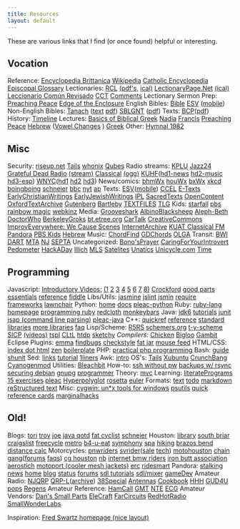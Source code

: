 ```yaml
---
title: Resources
layout: default
---
```


These are various links that I find (or once found) helpful or interesting.


## Vocation

Reference: [Encyclopedia Brittanica](http://www.eb.com) [Wikipedia](http://wikipedia.org) [Catholic Encyclopedia](http://newadvent.org/cathen/) [Episcopal Glossary](http://library.episcopalchurch.org/glossary)
Lectionaries: [RCL](http://lectionary.library.vanderbilt.edu/) [(pdf's,](http://lectionary.library.vanderbilt.edu/pdfs.php) [ical)](webcal://lectionary.library.vanderbilt.edu/feeds/lectionary.ics) [LectionaryPage.Net](http://lectionarypage.net)  [(ical)](http://www.lectionarypage.net/Resources/LiturgicalCalendar.ics) [Leccionario Común Revisado](http://www.blakleycreative.com/jtb/StMarksNet/ld.htm) [CCT](http://www.commontexts.org/publications/index.html) [Comments](http://www.montreal.anglican.org/comments/)
Lectionary Sermon Prep: [Preaching Peace](http://www.preachingpeace.org/teaching-resources/lectionary-commentary.html) [Edge of the Enclosure](http://www.edgeofenclosure.org)
English Bibles: [Bible](http://bible.oremus.org) [ESV](http://www.gnpcb.org/esv/browse/) ([mobile](http://www.gnpcb.org/esv/mobile/))
Non-English Bibles: [Tanach](http://www.tanach.us) ([text](http://www.tanach.us/TextFiles/Tanach.acc.txt.zip) [pdf](http://www.tanach.us/PDFFiles/Tanach.acc.pdf.zip)) [SBLGNT](http://sblgnt.com/) ([pdf](http://sblgnt.com/download/SBLGNTpdf.zip))
Texts: [BCP](http://justus.anglican.org/resources/bcp/)([pdf](http://www.episcopalchurch.org/sites/default/files/downloads/book_of_common_prayer.pdf))
History: [Timeline](http://justus.anglican.org/resources/timeline/timeline.html)
Lectures: [Basics of Biblical Greek](http://www.biblicaltraining.org/biblical-greek/william-mounce) [Nadia](http://www.onbeing.org/program/nadia-bolz-weber-on-seeing-the-underside-and-seeing-god-tattoos-tradition-and-grace) [Francis](http://www.americamagazine.org/print/1563) [Preaching Peace](http://www.preachingpeace.org/)  [Hebrew](http://dailydoseofhebrew.com) ([Vowel Changes](http://dailydoseofhebrew.com) ) [Greek](http://dailydoseofgreek.com)
Other: [Hymnal 1982](http://smallchurchmusic.weebly.com/-hymnal-us-1982.html)


## Misc

Security: [riseup.net](https://riseup.net) [Tails](https://tails.boum.org) [whonix](https://www.whonix.org) [Qubes](https://www.qubes-os.org)
Radio streams: [KPLU](http://icy1.abacast.com/kplu-newsjazzaac-64.m3u) [Jazz24](http://icy1.abacast.com/kplu-jazz24aac-64.m3u) [Grateful Dead Radio](http://gdradio.net) [(stream)](http://72.13.82.10:26260) [Classical](http://theclassicalstation.org/internet.shtml) [(ogg)](http://audio-ogg.ibiblio.org:8000/wcpe.ogg.m3u) [KUHF](http://kuhf.org)([hd1-news](http://129.7.48.199:80/KUHF-HD1-128K) [hd2-music](http://129.7.48.199:80/KUHF-HD2-128K) [hd3-esp](http://129.7.48.199:80/KUHF-HD3-128K)) [WNYC](http://wnyc.org)([hd1](http://wnycfm.streamguys.com/) [hd2](http://wnycfm2.streamguys.com/) [hd3](http://wnycfm3.streamguys.com/))
News/comics: [bhmWx](http://mobile.wunderground.com/cgi-bin/findweather/getForecast?brand=mobile&query=Bellingham%2C+WA) [houWx](http://mobile.wunderground.com/cgi-bin/findweather/getForecast?brand=mobile&query=IAH) [bxWx](http://mobile.wunderground.com/cgi-bin/findweather/getForecast?brand=mobile&query=Bronx%2C+NY) [xkcd](http://xkcd.com) [boingboing](http://boingboing.net) [schneier](http://schneier.com/blog/) [bbc](http://news.bbc.co.uk/) [nyt](http://nytimes.com/) [ap](http://www.nytimes.com/pages/aponline/news/index.html)
Texts: [ESV](http://www.gnpcb.org/esv/browse/)([mobile](http://www.gnpcb.org/esv/mobile/)) [CCEL](http://www.ccel.org) [E-Texts](http://etext.library.adelaide.edu.au/colls.html) [EarlyChristianWritings](http://www.earlychristianwritings.com/) [EarlyJewishWritings](http://www.earlyjewishwritings.com/) [IPL](http://www.ipl.org/div/books) [SacredTexts](http://www.sacred-texts.com/index.htm) [OpenContent](http://www.opencontent.org) [OxfordTextArchive](http://ota.ahds.ac.uk/menu/index.html) [Gutenberg](http://www.gutenberg.org) [Bartleby](http://www.columbia.edu/acis/bartleby/index.html) [TEXTFILES](http://www.textfiles.com) [TLG](http://www.tlg.uci.edu/~tlg/)
Kids: [starfall](http://www.starfall.com/) [pbs](http://pbskids.org/) [rainbow magic](http://www.rainbowmagiconline.com/index.html) [webkinz](http://www.webkinz.com/us_en/)
Media: [Grooveshark](http://grooveshark.com) [AlbinoBlacksheep](http://www.albinoblacksheep.com/flash/) [Aleph-Beth](http://www.animatedhebrew.com/aleph_bet/aleph_bet.html) [DoctorWho](http://www.bbc.co.uk/doctorwho/video/index.shtml) [BerkeleyGroks](http://www.ocf.berkeley.edu/~clgroks/) [bt.etree.org](http://bt.etree.org/browse.php) [CarTalk](http://www.cartalk.com/Radio/Show/online.html) [CreativeCommons](http://creativecommons.org) [ImprovEverywhere: We Cause Scenes](http://improveverywhere.com) [InternetArchive](http://www.archive.org/movies) [KUAT Classical FM](http://kuatfm.org/streaming/optimize1of2.cfm) [Pandora](http://www.pandora.com) [PBS Kids](http://pbskids.org) [Hebrew](http://www.animatedhebrew.com/)
Music: [ChordFind](http://chordfind.com) [GDChords](http://www.rukind.com) [OLGA](http://www.olga.net)
Transit: [BWI](http://baltwashintlairport.com) [DART](http://www.dtc.edu/dart) [MTA](http://www.mta.nyc.ny.us/) [NJ](http://www.njtransit.state.nj.us) [SEPTA](http://www.septa.org)
Uncategorized: [Bono'sPrayer](http://www.americanrhetoric.com/speeches/bononationalprayerbreakfast.htm) [CaringForYourIntrovert](http://www.theatlantic.com/doc/200303/rauch) [Pedometer](http://gmap-pedometer.com) [HackADay](http://www.hackaday.com) [Illich](http://philosophy.la.psu.edu/illich/index.html) [MLS](http://www.realtor.com/FindHome/default.asp) [Satelites](http://www2.gsoc.dlr.de/scripts/satvis/satvis.asp) [Unatics](http://www.newyorkunicycle.com) [Unicycle.com](http://www.unicycle.com) [Time](http://tycho.usno.navy.mil/what.html)


## Programming

Javascript: [Introductory Videos:](http://yuilibrary.com/theater/) [(1](http://www.youtube.com/watch?v=JxAXlJEmNMg) [2](http://www.youtube.com/watch?v=RO1Wnu-xKoY) [3](http://www.youtube.com/watch?v=ya4UHuXNygM) [4](http://www.youtube.com/watch?v=Fv9qT9joc0M) [5](http://www.youtube.com/watch?v=47Ceot8yqeI) [6](http://www.youtube.com/watch?v=QgwSUtYSUqA) [7](http://www.youtube.com/watch?v=UTEqr0IlFKY) [8)](http://www.youtube.com/watch?v=taaEzHI9xyY) [Crockford](http://javascript.crockford.com/) [good parts](http://googlecode.blogspot.com/2009/03/doug-crockford-javascript-good-parts.html) [essentials](http://net.tutsplus.com/tutorials/javascript-ajax/the-essentials-of-writing-high-quality-javascript/) [reference](http://www.devguru.com/technologies/ecmascript/quickref/javascript_index.html) [fiddle](http://jsfiddle.net)
Libs/Utils: [jasmine](http://pivotal.github.com/jasmine/user-guide.html) [jslint](http://www.jslint.com/) [jsmin](http://javascript.crockford.com/jsmin.html) [require](http://requirejs.org) [frameworks](http://microjs.com) [lawnchair](http://westcoastlogic.com/lawnchair/)
Python: [home](http://www.python.org/) [docs](http://docs.python.org) [pleac-python](http://pleac.sourceforge.net/pleac_python/)
Ruby: [ruby-lang homepage](http://ruby-lang.org) [programming ruby](http://www.rubycentral.com/book/index.html) [redcloth](http://redcloth.org/textile) [monkeybars](http://monkeybars.rubyforge.org/)
Java: [jdk6](http://java.sun.com/javase/6/docs/api/) [tutorials](http://java.sun.com/docs/books/tutorial/index.html) [junit](http://www.junit.org/index.htm) [jsap (command line parsing)](http://www.martiansoftware.com/jsap/) [pleac-java](http://pleac.sourceforge.net/pleac_java/index.html)
C++: [quickref](http://www.sourcepole.com/sources/programming/cpp/cppqref.html) [reference](http://www.cppreference.com/) [standard libraries](http://www.cplusplus.com/reference/) [more libraries](http://www.trumphurst.com/cpplibs1.html) [faq](http://www.parashift.com/c++-faq-lite/)
Lisp/Scheme: [R5RS](http://schemers.org/Documents/Standards/R5RS/) [schemers.org](http://schemers.org/) [t-y-scheme](http://www.ccs.neu.edu/home/dorai/t-y-scheme/t-y-scheme.html) [SICP](http://mitpress.mit.edu/sicp/) [(videos)](http://groups.csail.mit.edu/mac/classes/6.001/abelson-sussman-lectures/) [tspl](http://www.scheme.com/tspl3/) [CLtL](http://www.barzilay.org/books/cltl/CLtL-text) [htdp](http://www.htdp.org/) [sketchy](http://www.t3x.org/sketchy/vol1/index.html) _Compilers:_ [Chicken](http://www.call-with-current-continuation.org/) [Bigloo](http://www-sop.inria.fr/mimosa/fp/Bigloo/) [Gambit](http://dynamo.iro.umontreal.ca/~gambit/wiki/index.php/Main_Page)
Eclipse Plugins: [emma](http://eclemma.org) [findbugs](http://findbugs.cs.umd.edu) [checkstyle](http://eclipse-cs.sourceforge.net) [fat jar](http://fjep.sourceforge.net/) [mouse feed](http://www.mousefeed.com/)
HTML/CSS: [index dot html](http://www.eskimo.com/~bloo/html/) [zen](http://www.csszengarden.com/) [boilerplate](http://html5boilerplate.com/) 
PHP: [practical php programming](http://hudzilla.org/phpwiki/index.php?title=Main_Page)
Bash: [guide](http://www.tldp.org/LDP/abs/html/) [shunit](http://www.forestent.com/wiki/ShUnit2:Main_Page)
Sed: [links](http://www.student.northpark.edu/pemente/sed/) [tutorial](http://www.grymoire.com/Unix/Sed.html) [1liners](http://sed.sourceforge.net/sed1line.txt)
Awk: [intro](http://www.grymoire.com/Unix/Awk.html)
OS's: [Tails](https://tails.boum.org/) [Xubuntu](http://xubuntu.org/) [CrunchBang](http://crunchbang.org/) [Cyanogenmod](http://wiki.cyanogenmod.org) 
Utilities: [Bleachbit](http://bleachbit.sourceforge.net/)
How-to: [ssh without pw](http://www.linuxproblem.org/art_9.html) [backups w/ rsync](http://hacktux.com/rsyncintro) [securing debian](http://www.debian.org/doc/manuals/securing-debian-howto/) [gnupg](http://www.gnupg.org/gph/en/manual.html) [programmer](http://samizdat.mines.edu/howto/HowToBeAProgrammer.html)
Theory: [mvc](http://st-www.cs.uiuc.edu/users/smarch/st-docs/mvc.html)
Learning: [literatePrograms](http://en.literateprograms.org/LiteratePrograms:Welcome) [15 exercises](http://www.jobsnake.com/seek/articles/index.cgi?openarticle&8533) [pleac](http://pleac.sourceforge.net/) [Hyperpolyglot](http://hyperpolyglot.org) [rosetta](http://www.rosettacode.org/wiki/Main_Page) [euler](http://projecteuler.net/)
Formats: [text](http://studenti.fisica.unifi.it/manuali/taoup/ch05s02.html) [todo](https://github.com/ginatrapani/todo.txt-cli/wiki/The-Todo.txt-Format) [markdown](http://daringfireball.net/projects/markdown/syntax#html) [reStructured text](http://docutils.sourceforge.net/docs/user/rst/quickref.html)
Misc: [cygwin: un*x tools for windows](http://sourceware.cygnus.com/cygwin) [psutils](http://www.tardis.ed.ac.uk/~ajcd/psutils/index.html) [quick reference cards](http://www.digilife.be/quickreferences/quickrefs.htm) [marginalhacks](http://marginalhacks.com)


## Old!

Blogs: [tori](http://www.travelpod.com/travel-blog-entries/torissecret/1/1210637820/tpod.html) [troy](http://mycryption.blogspot.com/) [joe](http://ccfb.wordpress.com/) [java qotd](http://www.examulator.com/phezam/question.php) [fat cyclist](http://fatcyclist.com) [schneier](http://www.schneier.com/blog/)
Houston: [library](http://www.houstonlibrary.org/) [south briar](http://southbriar.com/southbriar/outside_frame.asp) [craigslist](http://houston.craigslist.org/) [freecycle](http://groups.yahoo.com/group/HoustonWestchaseFreecycle/messages) [metro](http://www.ridemetro.org/) [b4-u-eat](http://www.b4-u-eat.com/) [symphony](http://www.houstonsymphony.org/) [spa](http://www.spahouston.org/index.aspx) [hiking](http://www.lshtclub.com/) [brazos bend](http://www.tpwd.state.tx.us/spdest/findadest/parks/brazos_bend/) [distance calc](http://geodistance.com/)
Motorcycles: [pnwriders](http://pnwriders.com/bellingham/) [svrider](http://svrider.com)([sale](http://forum.svrider.com/forumdisplay.php?f=34) [tech](http://forum.svrider.com/forumdisplay.php?f=13)) [motohouston](http://motohouston.com) [chain gang](http://f650.com)([forums](http://f650.com/phpbb3/) [faqs](http://faq.f650.com/FAQs/)) [cg houston](http://autos.groups.yahoo.com/group/HCG/) [nb](http://f650.us) [internet bmw riders](http://www.ibmwr.org) [iron butt association](http://www.ironbutt.com) [aerostich](http://www.aerostich.com) [motoport (cooler mesh jackets)](http://www.motoport.com) [erc](http://www.awesomecycles.com/ERCsched.htm) [ridesmart](http://www.ridesmart.info)
Pandora: [stalking](http://alec.mooo.com/lol/cxs.php) [news](http://pandorapress.net) [home](http://openpandora.org) [blog](http://openpandora.org/index.php?option=com_content&view=category&layout=blog&id=2&Itemid=2&lang=en) [status](http://openpandora.org/index.php?option=com_content&view=article&id=98&Itemid=13&lang=en) [forums](http://www.gp32x.com/board/index.php?showforum=61) [sdl tutorials](http://sol.gfxile.net/gp/) [sdl/mixer](http://www.kekkai.org/roger/sdl/mixer/) [gameDev](http://wiki.gamedev.net/index.php/Main_Page)
Amateur Radio: [NJQRP](http://www.njqrp.org) [QRP-L](http://qrp.cc.nd.edu/QRP-L)([archive](http://listserv.lehigh.edu/lists/Archive/qrp-l/date.html)) [38Special](http://www.accurate-electronics.com/38s/) [Antennas](http://arrl.org/tis/info/antbegin.html) [Cookbook](http://www.ee.ualberta.ca/html/cookbook.html) [HHH](http://hem2.passagen.se/sm0vpo) [GUD4U](http://www.ybi.com/brink/qrp/index.html) [pops](http://qrp.pops.net/qrp/default.htm) [Regens](http://www.connix.com/~harry/regenrx.htm)
Amateur Reference: [HamCall](http://www.buck.com/cgi-bin/do_hamcall) [GMT](http://time.greenwich2000.com/index.htm) [NTE](http://nteinc.com/search.html) [ECG](http://www.ecgproducts.com/ECGCrossReference/index.html)
Amateur Vendors: [Dan's Small Parts](http://www.fix.net/~jparker/dans.html) [EleCraft](http://www.elecraft.com) [FarCircuits](http://www.cl.ais.net/farcir) [RedHotRadio](http://www.redhotradio.com) [SmallWonderLabs](http://smallwonderlabs.com)

Inspiration: [Fred Swartz homepage (nice layout)](http://www.fredosaurus.com/fred/index.html)
